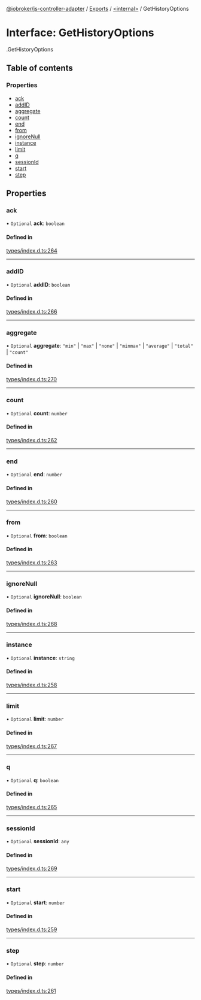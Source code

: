 [@iobroker/js-controller-adapter](../README.md) / [Exports](../modules.md) / [<internal\>](../modules/internal_.md) / GetHistoryOptions

# Interface: GetHistoryOptions

[<internal>](../modules/internal_.md).GetHistoryOptions

## Table of contents

### Properties

- [ack](internal_.GetHistoryOptions.md#ack)
- [addID](internal_.GetHistoryOptions.md#addid)
- [aggregate](internal_.GetHistoryOptions.md#aggregate)
- [count](internal_.GetHistoryOptions.md#count)
- [end](internal_.GetHistoryOptions.md#end)
- [from](internal_.GetHistoryOptions.md#from)
- [ignoreNull](internal_.GetHistoryOptions.md#ignorenull)
- [instance](internal_.GetHistoryOptions.md#instance)
- [limit](internal_.GetHistoryOptions.md#limit)
- [q](internal_.GetHistoryOptions.md#q)
- [sessionId](internal_.GetHistoryOptions.md#sessionid)
- [start](internal_.GetHistoryOptions.md#start)
- [step](internal_.GetHistoryOptions.md#step)

## Properties

### ack

• `Optional` **ack**: `boolean`

#### Defined in

[types/index.d.ts:264](https://github.com/ioBroker/ioBroker.js-controller/blob/a0c54039/packages/types/index.d.ts#L264)

___

### addID

• `Optional` **addID**: `boolean`

#### Defined in

[types/index.d.ts:266](https://github.com/ioBroker/ioBroker.js-controller/blob/a0c54039/packages/types/index.d.ts#L266)

___

### aggregate

• `Optional` **aggregate**: ``"min"`` \| ``"max"`` \| ``"none"`` \| ``"minmax"`` \| ``"average"`` \| ``"total"`` \| ``"count"``

#### Defined in

[types/index.d.ts:270](https://github.com/ioBroker/ioBroker.js-controller/blob/a0c54039/packages/types/index.d.ts#L270)

___

### count

• `Optional` **count**: `number`

#### Defined in

[types/index.d.ts:262](https://github.com/ioBroker/ioBroker.js-controller/blob/a0c54039/packages/types/index.d.ts#L262)

___

### end

• `Optional` **end**: `number`

#### Defined in

[types/index.d.ts:260](https://github.com/ioBroker/ioBroker.js-controller/blob/a0c54039/packages/types/index.d.ts#L260)

___

### from

• `Optional` **from**: `boolean`

#### Defined in

[types/index.d.ts:263](https://github.com/ioBroker/ioBroker.js-controller/blob/a0c54039/packages/types/index.d.ts#L263)

___

### ignoreNull

• `Optional` **ignoreNull**: `boolean`

#### Defined in

[types/index.d.ts:268](https://github.com/ioBroker/ioBroker.js-controller/blob/a0c54039/packages/types/index.d.ts#L268)

___

### instance

• `Optional` **instance**: `string`

#### Defined in

[types/index.d.ts:258](https://github.com/ioBroker/ioBroker.js-controller/blob/a0c54039/packages/types/index.d.ts#L258)

___

### limit

• `Optional` **limit**: `number`

#### Defined in

[types/index.d.ts:267](https://github.com/ioBroker/ioBroker.js-controller/blob/a0c54039/packages/types/index.d.ts#L267)

___

### q

• `Optional` **q**: `boolean`

#### Defined in

[types/index.d.ts:265](https://github.com/ioBroker/ioBroker.js-controller/blob/a0c54039/packages/types/index.d.ts#L265)

___

### sessionId

• `Optional` **sessionId**: `any`

#### Defined in

[types/index.d.ts:269](https://github.com/ioBroker/ioBroker.js-controller/blob/a0c54039/packages/types/index.d.ts#L269)

___

### start

• `Optional` **start**: `number`

#### Defined in

[types/index.d.ts:259](https://github.com/ioBroker/ioBroker.js-controller/blob/a0c54039/packages/types/index.d.ts#L259)

___

### step

• `Optional` **step**: `number`

#### Defined in

[types/index.d.ts:261](https://github.com/ioBroker/ioBroker.js-controller/blob/a0c54039/packages/types/index.d.ts#L261)
